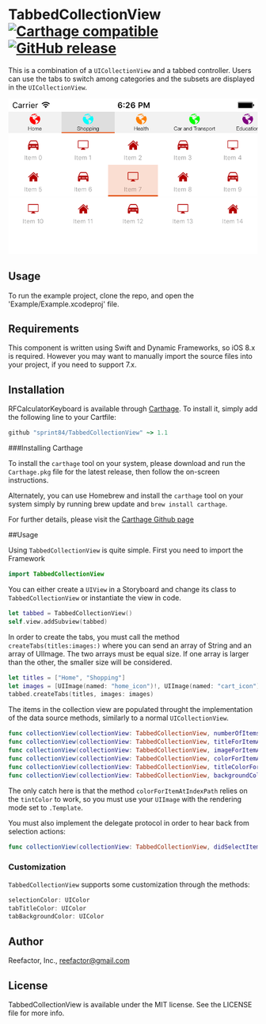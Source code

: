 # TabbedCollectionView [![Carthage compatible](https://img.shields.io/badge/Carthage-compatible-4BC51D.svg?style=flat)](https://github.com/Carthage/Carthage) [![GitHub release](https://img.shields.io/badge/Release-v1.1.2-brightgreen.svg)]()

This is a combination of a `UICollectionView` and a tabbed controller. Users can use the tabs to switch among categories and the subsets are displayed in the `UICollectionView`.

![CalculatorKeyboard Screenshot](./screenshot1.png?raw=true)

## Usage

To run the example project, clone the repo, and open the 'Example/Example.xcodeproj' file.

## Requirements

This component is written using Swift and Dynamic Frameworks, so iOS 8.x is required. However you may want to manually import the source files into your project, if you need to support 7.x.

## Installation

RFCalculatorKeyboard is available through [Carthage](https://github.com/Carthage/Carthage). To install
it, simply add the following line to your Cartfile:

```ruby
github "sprint84/TabbedCollectionView" ~> 1.1
```

###Installing Carthage

To install the `carthage` tool on your system, please download and run the `Carthage.pkg` file for the latest release, then follow the on-screen instructions.

Alternately, you can use Homebrew and install the `carthage` tool on your system simply by running brew update and `brew install carthage`.

For further details, please visit the [Carthage Github page](https://github.com/Carthage/Carthage)

##Usage

Using `TabbedCollectionView` is quite simple. First you need to import the Framework

```swift
import TabbedCollectionView
```
You can either create a `UIView` in a Storyboard and change its class to `TabbedCollectionView` or instantiate the view in code.

```swift
let tabbed = TabbedCollectionView()
self.view.addSubview(tabbed)
```

In order to create the tabs, you must call the method `createTabs(titles:images:)` where you can send an array of String and an array of UIImage. The two arrays must be equal size. If one array is larger than the other, the smaller size will be considered.

```swift
let titles = ["Home", "Shopping"]
let images = [UIImage(named: "home_icon")!, UIImage(named: "cart_icon")!]
tabbed.createTabs(titles, images: images)
```

The items in the collection view are populated throught the implementation of the data source methods, similarly to a normal `UICollectionView`.

```swift
func collectionView(collectionView: TabbedCollectionView, numberOfItemsInTab tab: Int) -> Int
func collectionView(collectionView: TabbedCollectionView, titleForItemAtIndexPath indexPath: NSIndexPath) -> String
func collectionView(collectionView: TabbedCollectionView, imageForItemAtIndexPath indexPath: NSIndexPath) -> UIImage
func collectionView(collectionView: TabbedCollectionView, colorForItemAtIndexPath indexPath: NSIndexPath) -> UIColor
func collectionView(collectionView: TabbedCollectionView, titleColorForItemAtIndexPath indexPath: NSIndexPath) -> UIColor
func collectionView(collectionView: TabbedCollectionView, backgroundColorForItemAtIndexPath indexPath: NSIndexPath) -> UIColor
```

The only catch here is that the method `colorForItemAtIndexPath` relies on the `tintColor` to work, so you must use your `UIImage` with the rendering mode set to `.Template`.

You must also implement the delegate protocol in order to hear back from selection actions:

```swift
func collectionView(collectionView: TabbedCollectionView, didSelectItemAtIndex index: Int, forTab tab: Int)
```

### Customization

`TabbedCollectionView` supports some customization through the methods:

```swift
selectionColor: UIColor
tabTitleColor: UIColor
tabBackgroundColor: UIColor
```

## Author

Reefactor, Inc., reefactor@gmail.com

## License

TabbedCollectionView is available under the MIT license. See the LICENSE file for more info.
